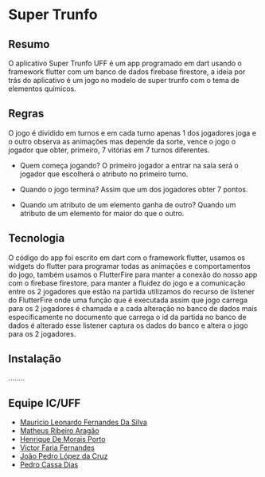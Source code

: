 # Super Trunfo

## Resumo

O aplicativo Super Trunfo UFF é um app programado em dart usando o framework flutter com um banco de dados firebase firestore, a ideia por trás do aplicativo é um jogo no modelo de super trunfo com o tema de elementos químicos.

## Regras

O jogo é dividido em turnos e em cada turno apenas 1 dos jogadores joga e o outro observa as animações mas depende da sorte, vence o jogo o jogador que obter, primeiro, 7 vitórias em 7 turnos diferentes.

- Quem começa jogando?
O primeiro jogador a entrar na sala será o jogador que escolherá o atributo no primeiro turno.

- Quando o jogo termina?
Assim que um dos jogadores obter 7 pontos.

- Quando um atributo de um elemento ganha de outro?
Quando um atributo de um elemento for maior do que o outro.

## Tecnologia
	
O código do app foi escrito em dart com o framework flutter, usamos os widgets do flutter para programar todas as animações e comportamentos do jogo, também usamos o FlutterFire para manter a conexão do nosso app com o firebase firestore, para manter a fluidez do jogo e a comunicação entre os 2 jogadores que estão na partida utilizamos do recurso de listener do FlutterFire onde uma função que é executada assim que jogo carrega para os 2 jogadores é chamada e a cada alteração no banco de dados mais especificamente no documento que carrega o id da partida no banco de dados é alterado esse listener captura os dados do banco e altera o jogo para os 2 jogadores.

## Instalação
........

## Equipe IC/UFF

- [Mauricio Leonardo Fernandes Da Silva](https://github.com/mauriciolfsilva)
- [Matheus Ribeiro Aragão](https://github.com/MatheusAragao1) 
- [Henrique De Morais Porto](https://github.com/henriporto)
- [Victor Faria Fernandes](https://github.com/) 
- [João Pedro López da Cruz](https://github.com/JoaoLopez)
- [Pedro Cassa Dias](https://github.com/pedrocassa)
